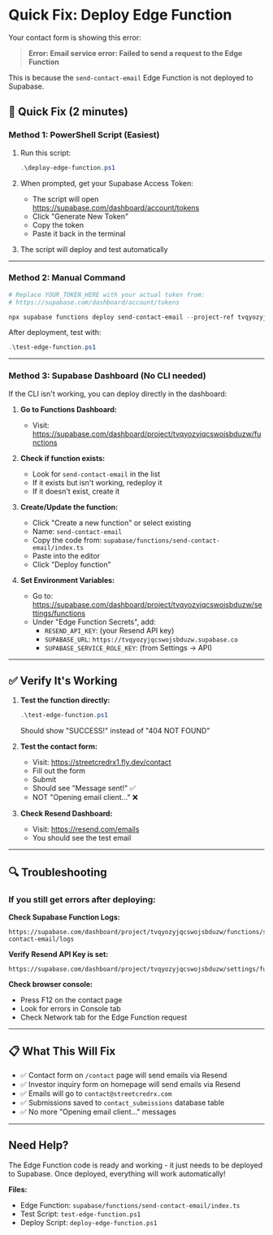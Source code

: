 # Quick Fix: Deploy Edge Function

Your contact form is showing this error:
> **Error: Email service error: Failed to send a request to the Edge Function**

This is because the `send-contact-email` Edge Function is not deployed to Supabase.

## 🚀 Quick Fix (2 minutes)

### Method 1: PowerShell Script (Easiest)

1. Run this script:
   ```powershell
   .\deploy-edge-function.ps1
   ```

2. When prompted, get your Supabase Access Token:
   - The script will open https://supabase.com/dashboard/account/tokens
   - Click "Generate New Token"
   - Copy the token
   - Paste it back in the terminal

3. The script will deploy and test automatically

---

### Method 2: Manual Command

```powershell
# Replace YOUR_TOKEN_HERE with your actual token from:
# https://supabase.com/dashboard/account/tokens

npx supabase functions deploy send-contact-email --project-ref tvqyozyjqcswojsbduzw --token YOUR_TOKEN_HERE
```

After deployment, test with:
```powershell
.\test-edge-function.ps1
```

---

### Method 3: Supabase Dashboard (No CLI needed)

If the CLI isn't working, you can deploy directly in the dashboard:

1. **Go to Functions Dashboard:**
   - Visit: https://supabase.com/dashboard/project/tvqyozyjqcswojsbduzw/functions

2. **Check if function exists:**
   - Look for `send-contact-email` in the list
   - If it exists but isn't working, redeploy it
   - If it doesn't exist, create it

3. **Create/Update the function:**
   - Click "Create a new function" or select existing
   - Name: `send-contact-email`
   - Copy the code from: `supabase/functions/send-contact-email/index.ts`
   - Paste into the editor
   - Click "Deploy function"

4. **Set Environment Variables:**
   - Go to: https://supabase.com/dashboard/project/tvqyozyjqcswojsbduzw/settings/functions
   - Under "Edge Function Secrets", add:
     - `RESEND_API_KEY`: (your Resend API key)
     - `SUPABASE_URL`: `https://tvqyozyjqcswojsbduzw.supabase.co`
     - `SUPABASE_SERVICE_ROLE_KEY`: (from Settings → API)

---

## ✅ Verify It's Working

1. **Test the function directly:**
   ```powershell
   .\test-edge-function.ps1
   ```
   Should show "SUCCESS!" instead of "404 NOT FOUND"

2. **Test the contact form:**
   - Visit: https://streetcredrx1.fly.dev/contact
   - Fill out the form
   - Submit
   - Should see "Message sent!" ✅
   - NOT "Opening email client..." ❌

3. **Check Resend Dashboard:**
   - Visit: https://resend.com/emails
   - You should see the test email

---

## 🔍 Troubleshooting

### If you still get errors after deploying:

**Check Supabase Function Logs:**
```
https://supabase.com/dashboard/project/tvqyozyjqcswojsbduzw/functions/send-contact-email/logs
```

**Verify Resend API Key is set:**
```
https://supabase.com/dashboard/project/tvqyozyjqcswojsbduzw/settings/functions
```

**Check browser console:**
- Press F12 on the contact page
- Look for errors in Console tab
- Check Network tab for the Edge Function request

---

## 📋 What This Will Fix

- ✅ Contact form on `/contact` page will send emails via Resend
- ✅ Investor inquiry form on homepage will send emails via Resend
- ✅ Emails will go to `contact@streetcredrx.com`
- ✅ Submissions saved to `contact_submissions` database table
- ✅ No more "Opening email client..." messages

---

## Need Help?

The Edge Function code is ready and working - it just needs to be deployed to Supabase. Once deployed, everything will work automatically!

**Files:**
- Edge Function: `supabase/functions/send-contact-email/index.ts`
- Test Script: `test-edge-function.ps1`
- Deploy Script: `deploy-edge-function.ps1`












